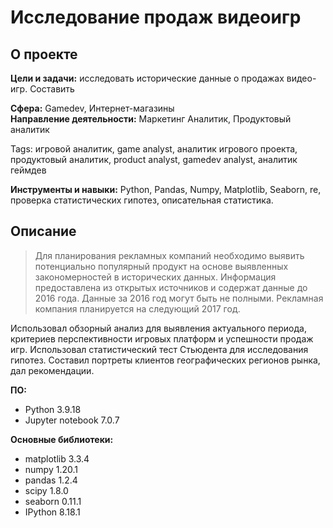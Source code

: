 # Исследование продаж видеоигр

## О проекте
**Цели и задачи:** исследовать исторические данные о продажах видео-игр. Составить

**Сфера:** Gamedev, Интернет-магазины\
**Направление деятельности:** Маркетинг Аналитик, Продуктовый аналитик

Tags: игровой аналитик, game analyst, аналитик игрового проекта, продуктовый аналитик, product analyst, gamedev analyst, аналитик геймдев

**Инструменты и навыки:** Python, Pandas, Numpy, Matplotlib, Seaborn, re, проверка статистических гипотез, описательная статистика.

## Описание
>Для планирования рекламных компаний необходимо выявить потенциально популярный продукт на основе выявленных закономерностей в исторических данных.
Информация предоставлена из открытых источников и содержат данные до 2016 года. Данные за 2016 год могут быть не полными.
Рекламная компания планируется на следующий 2017 год.

Использовал обзорный анализ для выявления актуального периода, критериев перспективности игровых платформ и успешности продаж игр. Использовал статистический тест Стьюдента для исследования гипотез. Составил портреты клиентов географических регионов рынка, дал рекомендации.

**ПО:**
+ Python 3.9.18
+ Jupyter notebook 7.0.7

**Основные библиотеки:**
- matplotlib 3.3.4
- numpy 1.20.1
- pandas 1.2.4
- scipy 1.8.0
- seaborn 0.11.1
- IPython 8.18.1
